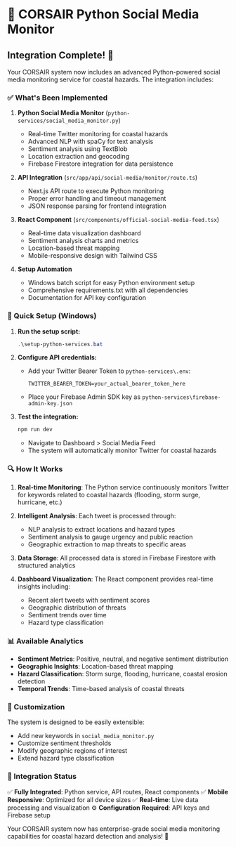 # 🌊 CORSAIR Python Social Media Monitor

## Integration Complete! 🎉

Your CORSAIR system now includes an advanced Python-powered social media monitoring service for coastal hazards. The integration includes:

### ✅ What's Been Implemented

1. **Python Social Media Monitor** (`python-services/social_media_monitor.py`)
   - Real-time Twitter monitoring for coastal hazards
   - Advanced NLP with spaCy for text analysis
   - Sentiment analysis using TextBlob
   - Location extraction and geocoding
   - Firebase Firestore integration for data persistence

2. **API Integration** (`src/app/api/social-media/monitor/route.ts`)
   - Next.js API route to execute Python monitoring
   - Proper error handling and timeout management
   - JSON response parsing for frontend integration

3. **React Component** (`src/components/official-social-media-feed.tsx`)
   - Real-time data visualization dashboard
   - Sentiment analysis charts and metrics
   - Location-based threat mapping
   - Mobile-responsive design with Tailwind CSS

4. **Setup Automation**
   - Windows batch script for easy Python environment setup
   - Comprehensive requirements.txt with all dependencies
   - Documentation for API key configuration

### 🚀 Quick Setup (Windows)

1. **Run the setup script:**
   ```powershell
   .\setup-python-services.bat
   ```

2. **Configure API credentials:**
   - Add your Twitter Bearer Token to `python-services\.env`:
     ```
     TWITTER_BEARER_TOKEN=your_actual_bearer_token_here
     ```
   - Place your Firebase Admin SDK key as `python-services\firebase-admin-key.json`

3. **Test the integration:**
   ```powershell
   npm run dev
   ```
   - Navigate to Dashboard > Social Media Feed
   - The system will automatically monitor Twitter for coastal hazards

### 🔍 How It Works

1. **Real-time Monitoring**: The Python service continuously monitors Twitter for keywords related to coastal hazards (flooding, storm surge, hurricane, etc.)

2. **Intelligent Analysis**: Each tweet is processed through:
   - NLP analysis to extract locations and hazard types
   - Sentiment analysis to gauge urgency and public reaction
   - Geographic extraction to map threats to specific areas

3. **Data Storage**: All processed data is stored in Firebase Firestore with structured analytics

4. **Dashboard Visualization**: The React component provides real-time insights including:
   - Recent alert tweets with sentiment scores
   - Geographic distribution of threats
   - Sentiment trends over time
   - Hazard type classification

### 📊 Available Analytics

- **Sentiment Metrics**: Positive, neutral, and negative sentiment distribution
- **Geographic Insights**: Location-based threat mapping
- **Hazard Classification**: Storm surge, flooding, hurricane, coastal erosion detection
- **Temporal Trends**: Time-based analysis of coastal threats

### 🔧 Customization

The system is designed to be easily extensible:
- Add new keywords in `social_media_monitor.py`
- Customize sentiment thresholds
- Modify geographic regions of interest
- Extend hazard type classification

### 🌊 Integration Status

✅ **Fully Integrated**: Python service, API routes, React components
✅ **Mobile Responsive**: Optimized for all device sizes
✅ **Real-time**: Live data processing and visualization
⚙️ **Configuration Required**: API keys and Firebase setup

Your CORSAIR system now has enterprise-grade social media monitoring capabilities for coastal hazard detection and analysis! 🚀
